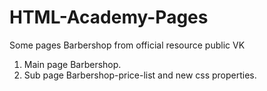 # HTML-Academy-Pages
Some pages Barbershop from official resource public VK

1) Main page Barbershop.
2) Sub page Barbershop-price-list and new css properties.
